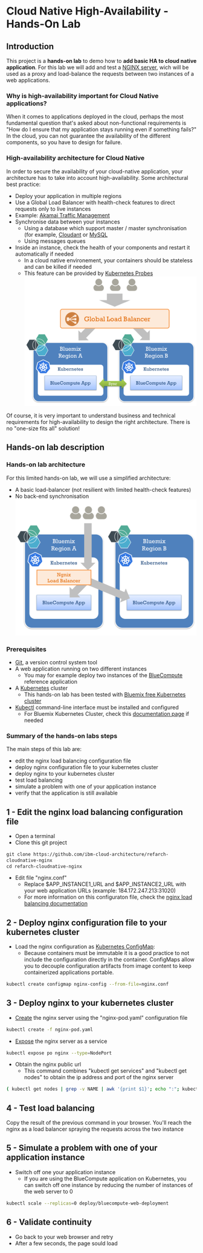 # Cloud Native High-Availability - Hands-On Lab

## Introduction

This project is a **hands-on lab** to demo how to **add basic HA to cloud native application**.
For this lab we will add and test a [NGINX server](https://nginx.org), wich will be used as a proxy and load-balance the requests between two instances of a web applications.

### Why is high-availability important for Cloud Native applications?
When it comes to applications deployed in the cloud, perhaps the most fundamental question that's asked about non-functional requirements is "How do I ensure that my application stays running even if something fails?"
In the cloud, you can not guarantee the availability of the different components, so you have to design for failure.

### High-availability architecture for Cloud Native
In order to secure the availability of your cloud-native application, your architecture has to take into account high-availability. Some architectural best practice:
* Deploy your application in multiple regions
* Use a Global Load Balancer with health-check features to direct requests only to live instances
 * Example: [Akamai Traffic Management](https://www.akamai.com/us/en/products/web-performance/global-traffic-management.jsp)
* Synchronise data between your instances
  * Using a database which support master / master synchronisation (for example, [Cloudant](https://cloudant.com/) or [MySQL](https://www.digitalocean.com/community/tutorials/how-to-set-up-mysql-master-master-replication)
  * Using messages queues
* Inside an instance, check the health of your components and restart it automatically if needed
  * In a cloud native environement, your containers should be stateless and can be killed if needed 
  * This feature can be provided by [Kubernetes Probes](https://kubernetes.io/docs/tasks/configure-pod-container/configure-liveness-readiness-probes/)
![Graph](images/ha-glb.png)

Of course, it is very important to understand business and technical requirements for high-availability to design the right architecture. There is no "one-size fits all" solution!

## Hands-on lab description

### Hands-on lab architecture
For this limited hands-on lab, we will use a simplified architecture:
* A basic load-balancer (not resilient with limited health-check features)
* No back-end synchronisation
![Graph](images/ha-nginx.png)

### Prerequisites
* [Git](https://git-scm.com/book/en/v2/Getting-Started-Installing-Git), a version control system tool
* A web application running on two different instances
  * You may for example deploy two instances of the [BlueCompute](https://github.com/ibm-cloud-architecture/refarch-cloudnative-kubernetes) reference application
* A [Kubernetes](https://kubernetes.io/) cluster
  * This hands-on lab has been tested with [Bluemix free Kubernetes cluster](https://console.bluemix.net/containers-kubernetes/launch)
* [Kubectl](https://kubernetes.io/docs/tasks/tools/install-kubectl/) command-line interface must be installed and configured
  * For Bluemix Kubernetes Cluster, check this [documentation page](https://console.bluemix.net/docs/containers/cs_cli_install.html) if needed

### Summary of the hands-on labs steps
The main steps of this lab are:
* edit the nginx load balancing configuration file
* deploy nginx configuration file to your kubernetes cluster
* deploy nginx to your kubernetes cluster
* test load balancing
* simulate a problem with one of your application instance
* verify that the application is still available

## 1 - Edit the nginx load balancing configuration file
* Open a terminal
* Clone this git project

```
git clone https://github.com/ibm-cloud-architecture/refarch-cloudnative-nginx
cd refarch-cloudnative-nginx
```

* Edit file "nginx.conf"
  * Replace $APP_INSTANCE1_URL and $APP_INSTANCE2_URL with your web application URLs (example: 184.172.247.213:31020)
  * For more information on this configuraton file, check the [nginx load balancing documentation](http://nginx.org/en/docs/http/load_balancing.html)
  
## 2 - Deploy nginx configuration file to your kubernetes cluster
* Load the nginx configuration as [Kubernetes ConfigMap](https://kubernetes.io/docs/tasks/configure-pod-container/configmap/):
  * Because containers must be immutable it is a good practice to not include the configuration directly in the container. ConfigMaps allow you to decouple configuration artifacts from image content to keep containerized applications portable.

```bash
kubectl create configmap nginx-config --from-file=nginx.conf
```

## 3 - Deploy nginx to your kubernetes cluster

* [Create](https://kubernetes.io/docs/user-guide/kubectl/v1.5/#create) the nginx server using the "nginx-pod.yaml" configuration file
```bash
kubectl create -f nginx-pod.yaml
```

* [Expose](https://kubernetes.io/docs/user-guide/kubectl/v1.5/#expose) the nginx server as a service
```bash
kubectl expose po nginx --type=NodePort
```

* Obtain the nginx public url
  * This command combines "kubectl get services" and "kubectl get nodes" to obtain the ip address and port of the nginx server
```bash
( kubectl get nodes | grep -v NAME | awk '{print $1}'; echo ":"; kubectl get services | grep nginx | sed 's/.*:\([0-9][0-9]*\)\/.*/\1/g') | sed -e ':a' -e 'N' -e '$!ba' -e 's/\n//g'
```

## 4 - Test load balancing
Copy the result of the previous command in your browser.
You'll reach the nginx as a load balancer spraying the requests across the two instance

## 5 - Simulate a problem with one of your application instance
* Switch off one your application instance
  * If you are using the BlueCompute application on Kubernetes, you can switch off one instance by reducing the number of instances of the web server to 0 
  
```bash
kubectl scale --replicas=0 deploy/bluecompute-web-deployment
```

## 6 - Validate continuity
* Go back to your web browser and retry 
* After a few seconds, the page sould load  
